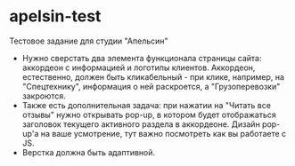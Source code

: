 # apelsin-test
Тестовое задание для студии "Апельсин"

- Нужно сверстать два элемента функционала страницы сайта: аккордеон с информацией и логотипы клиентов. Аккордеон, естественно, должен быть кликабельный - при клике, например, на "Спецтехнику", информация о ней раскроется, а "Грузоперевозки" закроются.
- Также есть дополнительная задача: при нажатии на "Читать все отзывы" нужно открывать pop-up, в котором будет отображаться заголовок текущего активного раздела в аккордеоне. Дизайн pop-up'а на ваше усмотрение, тут важно посмотреть как вы работаете с JS.
- Верстка должна быть адаптивной.
